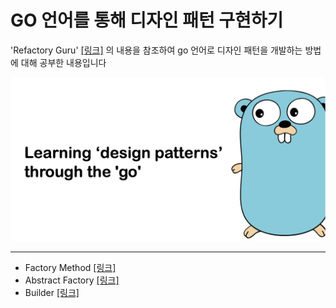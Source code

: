# GO 언어를 통해 디자인 패턴 구현하기


'Refactory Guru' [[링크]](https://refactoring.guru/ko/design-patterns/abstract-factory) 의 내용을 참조하여 go 언어로 디자인 패턴을 개발하는 방법에 대해 공부한 내용입니다

![designPattern](go_degin_pattern.png)

-----
* Factory Method [[링크]](./factory/readme.md)
* Abstract Factory [[링크]](./abstractFactory/readme.md)
* Builder [[링크]](./builder/README.md)